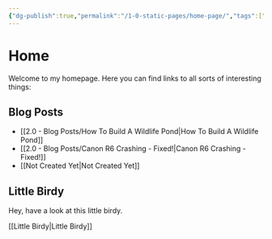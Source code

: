 ```yaml
---
{"dg-publish":true,"permalink":"/1-0-static-pages/home-page/","tags":["gardenEntry"]}
---
```


# Home

Welcome to my homepage. Here you can find links to all sorts of interesting things:

## Blog Posts

- [[2.0 - Blog Posts/How To Build A Wildlife Pond\|How To Build A Wildlife Pond]]
- [[2.0 - Blog Posts/Canon R6 Crashing - Fixed!\|Canon R6 Crashing - Fixed!]]
- [[Not Created Yet\|Not Created Yet]]

## Little Birdy

Hey, have a look at this little birdy.

[[Little Birdy\|Little Birdy]]
